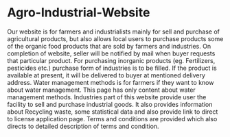 # Agro-Industrial-Website
Our website is for farmers and industrialists mainly for sell and purchase of agricultural products, but also allows local users to purchase products some of the organic food products that are sold by farmers and industries. On completion of website, seller will be notified by mail when buyer requests that particular product. For purchasing inorganic products (eg. Fertilizers, pesticides etc.) purchase form of industries is to be filled. If the product is available at present, it will be delivered to buyer at mentioned delivery address. Water management methods is for farmers if they want to know about water management. This page has only content about water management methods. Industries part of this website provide user the facility to sell and purchase industrial goods. It also provides information about Recycling waste, some statistical data and also provide link to direct to license application page. Terms and conditions are provided which also directs to detailed description of terms and condition.
